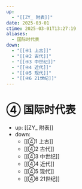 ```yaml
---
up:
  - "[[ZY_ 附表]]"
date: 2025-03-01
ctime: 2025-03-01T13:27:19
aliases:
  - 国际时代表
down:
  - "[[④1 上古]]"
  - "[[④2 古代]]"
  - "[[④3 中世纪]]"
  - "[[④4 近代]]"
  - "[[④5 现代]]"
  - "[[④6 21世纪]]"
---
```


# ④ 国际时代表

- up: [[ZY_ 附表]]
- down:	
	- [[④1 上古]]
	- [[④2 古代]]
	- [[④3 中世纪]]
	- [[④4 近代]]
	- [[④5 现代]]
	- [[④6 21世纪]]
	
